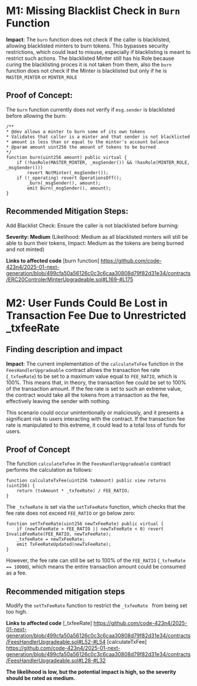 # M1: Missing Blacklist Check in `Burn` Function

**Impact**: The `burn` function does not check if the caller is blacklisted, allowing blacklisted minters to burn tokens. This bypasses security restrictions, which could lead to misuse, especially if blacklisting is meant to restrict such actions. 
The blacklisted Minter still has his Role because curing the blacklisting proces it is not taken from them, also the `burn` function does not check if the Minter is blacklisted but only if he is `MASTER_MINTER` or `MINTER_ROLE`

## Proof of Concept:
The `burn` function currently does not verify if `msg.sender` is blacklisted before allowing the burn:

```solidity
/**
* @dev allows a minter to burn some of its own tokens
* Validates that caller is a minter and that sender is not blacklisted
* amount is less than or equal to the minter's account balance
* @param amount uint256 the amount of tokens to be burned
*/
function burn(uint256 amount) public virtual {
    if (!hasRole(MASTER_MINTER, _msgSender()) && !hasRole(MINTER_ROLE, _msgSender()))
        revert NotMinter(_msgSender());
    if (!_operating) revert OperationsOff();
        _burn(_msgSender(), amount);
        emit Burn(_msgSender(), amount);
}
```
## Recommended Mitigation Steps:
Add Blacklist Check: Ensure the caller is not blacklisted before burning:

**Severity: Medium** 
(Likelihood: Medium as all blacklisted minters will still be able to burn their tokens, Impact: Medium as the tokens are being burned and not minted)

**Links to affected code**
[burn function] https://github.com/code-423n4/2025-01-next-generation/blob/499cfa50a56126c0c3c6caa30808d79f82d31e34/contracts/ERC20ControlerMinterUpgradeable.sol#L169-#L175


# M2: User Funds Could Be Lost in Transaction Fee Due to Unrestricted _txfeeRate

## Finding description and impact
**Impact**: The current implementation of the `calculateTxFee` function in the `FeesHandlerUpgradeable` contract allows the transaction fee rate (`_txfeeRate`) to be set to a maximum value equal to `FEE_RATIO`, which is 100%. This means that, in theory, the transaction fee could be set to 100% of the transaction amount. If the fee rate is set to such an extreme value, the contract would take all the tokens from a transaction as the fee, effectively leaving the sender with nothing. 

This scenario could occur unintentionally or maliciously, and it presents a significant risk to users interacting with the contract. If the transaction fee rate is manipulated to this extreme, it could lead to a total loss of funds for users.

## Proof of Concept

The function `calculateTxFee` in the `FeesHandlerUpgradeable` contract performs the calculation as follows:

```solidity
function calculateTxFee(uint256 txAmount) public view returns (uint256) {
    return (txAmount * _txfeeRate) / FEE_RATIO;
}
```

The `_txfeeRate` is set via the `setTxFeeRate` function, which checks that the fee rate does not exceed `FEE_RATIO` or go below zero:

```solidity
function setTxFeeRate(uint256 newTxFeeRate) public virtual {
    if (newTxFeeRate > FEE_RATIO || newTxFeeRate < 0) revert InvalidFeeRate(FEE_RATIO, newTxFeeRate);
    _txfeeRate = newTxFeeRate;
    emit TxFeeRateUpdated(newTxFeeRate);
}
```

However, the fee rate can still be set to 100% of the `FEE_RATIO` (`_txfeeRate == 10000`), which means the entire transaction amount could be consumed as a fee.

## Recommended mitigation steps

Modify the `setTxFeeRate` function to restrict the `_txfeeRate ` from being set too high.

**Links to affected code**
[_txfeeRate] https://github.com/code-423n4/2025-01-next-generation/blob/499cfa50a56126c0c3c6caa30808d79f82d31e34/contracts/FeesHandlerUpgradeable.sol#L52-#L54
[calculateTxFee] https://github.com/code-423n4/2025-01-next-generation/blob/499cfa50a56126c0c3c6caa30808d79f82d31e34/contracts/FeesHandlerUpgradeable.sol#L28-#L32

**The likelihood is low, but the potential impact is high, so the severity should be rated as medium.**
